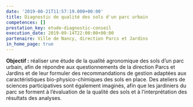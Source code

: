 ```yaml
---
date: '2019-08-21T11:57:19.000+00:00'
title: Diagnostic de qualité des sols d'un parc urbain
competences: []
prestation_key: etude-diagnostic-conseil
execution_date: 2019-09-14T22:00:00+00:00
partenaire: Ville de Nancy, direction Parcs et Jardins
in_home_page: true
---
```


**Objectif :** réaliser une étude de la qualité agronomique des sols d’un parc urbain, afin de répondre aux questionnements de la direction Parcs et Jardins et de leur formuler des recommandations de gestion adaptées aux caractéristiques bio-physico-chimiques des sols en place. Des ateliers de sciences participatives sont également imaginés, afin que les jardiniers du parc se forment à l’évaluation de la qualité des sols et à l’interprétation des résultats des analyses.
<!--more-->